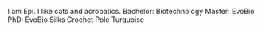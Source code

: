 I am Epi.
I like cats and acrobatics.
Bachelor: Biotechnology
Master: EvoBio
PhD: EvoBio
Silks
Crochet
Pole
Turquoise
